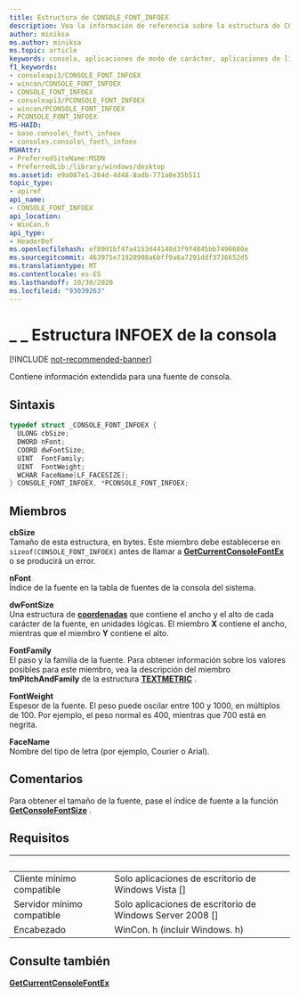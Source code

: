 ```yaml
---
title: Estructura de CONSOLE_FONT_INFOEX
description: Vea la información de referencia sobre la estructura de CONSOLE_FONT_INFOEX, que contiene información extendida para una fuente de consola.
author: miniksa
ms.author: miniksa
ms.topic: article
keywords: consola, aplicaciones de modo de carácter, aplicaciones de línea de comandos, aplicaciones de terminal, API de consola
f1_keywords:
- consoleapi3/CONSOLE_FONT_INFOEX
- wincon/CONSOLE_FONT_INFOEX
- CONSOLE_FONT_INFOEX
- consoleapi3/PCONSOLE_FONT_INFOEX
- wincon/PCONSOLE_FONT_INFOEX
- PCONSOLE_FONT_INFOEX
MS-HAID:
- base.console\_font\_infoex
- consoles.console\_font\_infoex
MSHAttr:
- PreferredSiteName:MSDN
- PreferredLib:/library/windows/desktop
ms.assetid: e9a087e1-264d-4d48-8adb-771a0e35b511
topic_type:
- apiref
api_name:
- CONSOLE_FONT_INFOEX
api_location:
- WinCon.h
api_type:
- HeaderDef
ms.openlocfilehash: ef89d1bf47a4153d44140d3f9f4845bb7496680e
ms.sourcegitcommit: 463975e71920908a6bff9a6a7291ddf3736652d5
ms.translationtype: MT
ms.contentlocale: es-ES
ms.lasthandoff: 10/30/2020
ms.locfileid: "93039263"
---
```

# <a name="console_font_infoex-structure"></a>\_ \_ Estructura INFOEX de la consola

[!INCLUDE [not-recommended-banner](./includes/not-recommended-banner.md)]

Contiene información extendida para una fuente de consola.

## <a name="syntax"></a>Sintaxis

```C
typedef struct _CONSOLE_FONT_INFOEX {
  ULONG cbSize;
  DWORD nFont;
  COORD dwFontSize;
  UINT  FontFamily;
  UINT  FontWeight;
  WCHAR FaceName[LF_FACESIZE];
} CONSOLE_FONT_INFOEX, *PCONSOLE_FONT_INFOEX;
```

## <a name="members"></a>Miembros

**cbSize**  
Tamaño de esta estructura, en bytes. Este miembro debe establecerse en `sizeof(CONSOLE_FONT_INFOEX)` antes de llamar a [**GetCurrentConsoleFontEx**](getcurrentconsolefontex.md) o se producirá un error.

**nFont**  
Índice de la fuente en la tabla de fuentes de la consola del sistema.

**dwFontSize**  
Una estructura de [**coordenadas**](coord-str.md) que contiene el ancho y el alto de cada carácter de la fuente, en unidades lógicas. El miembro **X** contiene el ancho, mientras que el miembro **Y** contiene el alto.

**FontFamily**  
El paso y la familia de la fuente. Para obtener información sobre los valores posibles para este miembro, vea la descripción del miembro **tmPitchAndFamily** de la estructura [**TEXTMETRIC**](https://msdn.microsoft.com/library/windows/desktop/dd145132) .

**FontWeight**  
Espesor de la fuente. El peso puede oscilar entre 100 y 1000, en múltiplos de 100. Por ejemplo, el peso normal es 400, mientras que 700 está en negrita.

**FaceName**  
Nombre del tipo de letra (por ejemplo, Courier o Arial).

## <a name="remarks"></a>Comentarios

Para obtener el tamaño de la fuente, pase el índice de fuente a la función [**GetConsoleFontSize**](getconsolefontsize.md) .

## <a name="requirements"></a>Requisitos

| &nbsp; | &nbsp; |
|-|-|
| Cliente mínimo compatible | Solo aplicaciones de escritorio de Windows Vista \[\] |
| Servidor mínimo compatible | Solo aplicaciones de escritorio de Windows Server 2008 \[\] |
| Encabezado | WinCon. h (incluir Windows. h) |

## <a name="see-also"></a>Consulte también

[**GetCurrentConsoleFontEx**](getcurrentconsolefontex.md)
